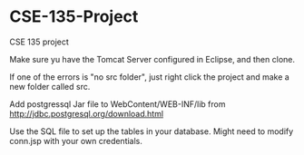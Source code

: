 CSE-135-Project
===============
CSE 135 project

Make sure yu have the Tomcat Server configured in Eclipse, and then clone.

If one of the errors is "no src folder", just right click the project and make a new folder called src.

Add postgressql Jar file to WebContent/WEB-INF/lib from http://jdbc.postgresql.org/download.html

Use the SQL file to set up the tables in your database. Might need to modify conn.jsp with your own credentials.
